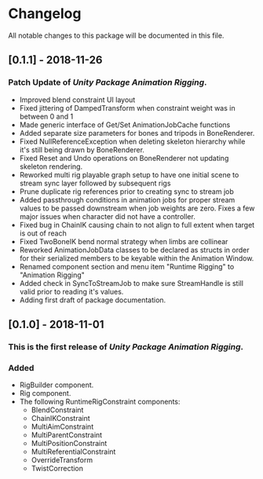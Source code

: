 # Changelog
All notable changes to this package will be documented in this file.

<!--
## [0.1.2] - 2018-12-XX
-->

## [0.1.1] - 2018-11-26

### Patch Update of *Unity Package Animation Rigging*.
- Improved blend constraint UI layout
- Fixed jittering of DampedTransform when constraint weight was in between 0 and 1
- Made generic interface of Get/Set AnimationJobCache functions
- Added separate size parameters for bones and tripods in BoneRenderer.
- Fixed NullReferenceException when deleting skeleton hierarchy while it's still being drawn by BoneRenderer.
- Fixed Reset and Undo operations on BoneRenderer not updating skeleton rendering.
- Reworked multi rig playable graph setup to have one initial scene to stream sync layer followed by subsequent rigs
- Prune duplicate rig references prior to creating sync to stream job
- Added passthrough conditions in animation jobs for proper stream values to be passed downstream when job weights are zero. Fixes a few major issues when character did not have a controller.
- Fixed bug in ChainIK causing chain to not align to full extent when target is out of reach
- Fixed TwoBoneIK bend normal strategy when limbs are collinear
- Reworked AnimationJobData classes to be declared as structs in order for their serialized members to be keyable within the Animation Window. 
- Renamed component section and menu item "Runtime Rigging" to "Animation Rigging"
- Added check in SyncToStreamJob to make sure StreamHandle is still valid prior to reading it's values.
- Adding first draft of package documentation.

## [0.1.0] - 2018-11-01

### This is the first release of *Unity Package Animation Rigging*.
### Added
- RigBuilder component.
- Rig component.
- The following RuntimeRigConstraint components:
	- BlendConstraint
	- ChainIKConstraint
	- MultiAimConstraint
	- MultiParentConstraint
	- MultiPositionConstraint
	- MultiReferentialConstraint
	- OverrideTransform
	- TwistCorrection
